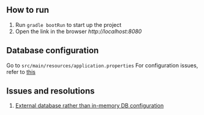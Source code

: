 ## How to run
1. Run `gradle bootRun` to start up the project
2. Open the link in the browser _http://localhost:8080_

## Database configuration
Go to `src/main/resources/application.properties`
For configuration issues, refer to [this](https://stackoverflow.com/questions/43249308/cant-create-a-mysql-database-using-spring-boot)


## Issues and resolutions
1. [External database rather than in-memory DB configuration](https://stackoverflow.com/questions/43249308/cant-create-a-mysql-database-using-spring-boot)